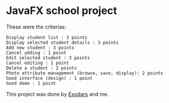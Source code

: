 # JavaFX school project

These were the criterias:

```
Display student list : 3 points
Display selected student details : 3 points
Add new student : 3 points 
Cancel adding : 1 point
Edit selected student : 3 points
Cancel editing : 1 point
Delete a student : 2 points
Photo attribute management (browse, save, display): 2 points
Good interface (design) : 1 point
Good demo : 1 point
```

This project was done by [Exodars](https://github.com/Exodars) and me.